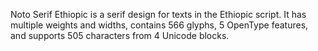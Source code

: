 Noto Serif Ethiopic is a serif design for texts in the Ethiopic script. It has multiple weights and widths, contains 566 glyphs, 5 OpenType features, and supports 505 characters from 4 Unicode blocks.